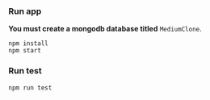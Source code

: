 ### Run app

**You must create a mongodb database titled** `MediumClone`.

```
npm install
npm start
```

### Run test

```
npm run test
```
